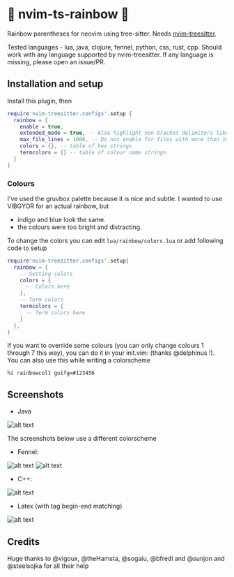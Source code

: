 # 🌈 nvim-ts-rainbow 🌈
Rainbow parentheses for neovim using tree-sitter. Needs [nvim-treesitter](https://github.com/nvim-treesitter/nvim-treesitter).

Tested languages - lua, java, clojure, fennel, python, css, rust, cpp. Should work with any language supported by nvim-treesitter. If any language is missing, please open an issue/PR.


## Installation and setup
Install this plugin, then
```lua
require'nvim-treesitter.configs'.setup {
  rainbow = {
    enable = true,
    extended_mode = true, -- Also highlight non-bracket delimiters like html tags, boolean or table: lang -> boolean
    max_file_lines = 1000, -- Do not enable for files with more than 1000 lines, int
    colors = {}, -- table of hex strings
    termcolors = {} -- table of colour name strings
  }
}
```

### Colours
I've used the gruvbox palette because it is nice and subtle. I wanted to use VIBGYOR for an actual rainbow, but
 - indigo and blue look the same.
 - the colours were too bright and distracting.

To change the colors you can edit `lua/rainbow/colors.lua` or add following code to setup
```lua
require'nvim-treesitter.configs'.setup{
  rainbow = {
    -- Setting colors
    colors = {
      -- Colors here
    },
    -- Term colors
    termcolors = {
      -- Term colors here
    }
  },
}
```

If you want to override some colours (you can only change colours 1 through 7 this way), you can do it in your init.vim: (thanks @delphinus !). You can also use this while writing a colorscheme
```vim
hi rainbowcol1 guifg=#123456
```
## Screenshots
 - Java

![alt text](https://raw.githubusercontent.com/p00f/nvim-ts-rainbow/master/screenshots/java.png)

The screenshots below use a different colorscheme
 - Fennel:

![alt text](https://raw.githubusercontent.com/p00f/nvim-ts-rainbow/master/screenshots/fnlwezterm.png)
![alt text](https://raw.githubusercontent.com/p00f/nvim-ts-rainbow/master/screenshots/fnltreesitter.png)
 - C++:

![alt text](https://raw.githubusercontent.com/p00f/nvim-ts-rainbow/master/screenshots/cpp.png)
 - Latex (with tag begin-end matching)

![alt text](https://raw.githubusercontent.com/p00f/nvim-ts-rainbow/master/screenshots/latex_.png)
## Credits
Huge thanks to @vigoux, @theHamsta, @sogaiu, @bfredl and @sunjon and @steelsojka for all their help
